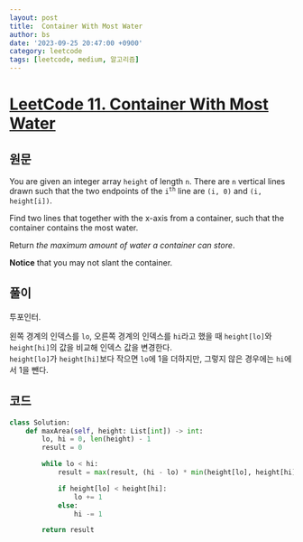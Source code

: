 ```yaml
---
layout: post
title:  Container With Most Water
author: bs
date: '2023-09-25 20:47:00 +0900'
category: leetcode
tags: [leetcode, medium, 알고리즘]
---
```


# [LeetCode 11. Container With Most Water](https://leetcode.com/problems/container-with-most-water/)

## 원문
You are given an integer array `height` of length `n`. There are `n` vertical lines drawn such that the two endpoints of the <code>i<sup>th</sup></code> line are `(i, 0)` and `(i, height[i])`.

Find two lines that together with the x-axis from a container, such that the container contains the most water.

Return *the maximum amount of water a container can store*.

**Notice** that you may not slant the container.

## 풀이
투포인터.

왼쪽 경계의 인덱스를 `lo`, 오른쪽 경계의 인덱스를 `hi`라고 했을 때 `height[lo]`와 `height[hi]`의 값을 비교해 인덱스 값을 변경한다.<br>
`height[lo]`가 `height[hi]`보다 작으면 `lo`에 1을 더하지만, 그렇지 않은 경우에는 `hi`에서 1을 뺀다.

## 코드
```python
class Solution:
    def maxArea(self, height: List[int]) -> int:
        lo, hi = 0, len(height) - 1
        result = 0

        while lo < hi:
            result = max(result, (hi - lo) * min(height[lo], height[hi]))

            if height[lo] < height[hi]:
                lo += 1
            else:
                hi -= 1

        return result
```